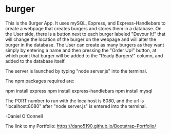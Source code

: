 # burger

This is the Burger App.  It uses mySQL, Express, and Express-Handlebars to create a webpage that creates burgers and stores them in a database.  On the User side, there is a button next to each burger labeled "Devour It!" that will change the location of the burger on the webpage and will alter the burger in the database.  The User can create as many burgers as they want simply by entering a name and then pressing the "Order Up!" button, at which point that burger will be added to the "Ready Burgers!" column, and added to the database itself.

The server is launched by typing "node server.js" into the terminal.

The npm packages required are:

npm install express
npm install express-handlebars
npm install mysql

The PORT number to run with the localhost is 8080, and the url is "localhost:8080" after "node server.js" is entered into the terminal.

-Daniel O'Connell

The link to my Portfolio: https://dano5190.github.io/Bootstrap-Portfolio/